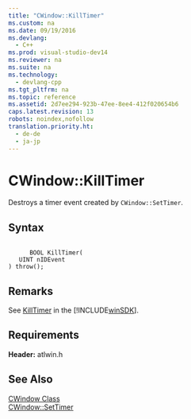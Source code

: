 ```yaml
---
title: "CWindow::KillTimer"
ms.custom: na
ms.date: 09/19/2016
ms.devlang: 
  - C++
ms.prod: visual-studio-dev14
ms.reviewer: na
ms.suite: na
ms.technology: 
  - devlang-cpp
ms.tgt_pltfrm: na
ms.topic: reference
ms.assetid: 2d7ee294-923b-47ee-8ee4-412f020654b6
caps.latest.revision: 13
robots: noindex,nofollow
translation.priority.ht: 
  - de-de
  - ja-jp
---
```

# CWindow::KillTimer
Destroys a timer event created by `CWindow::SetTimer`.  
  
## Syntax  
  
```  
  
      BOOL KillTimer(  
   UINT nIDEvent   
) throw();  
```  
  
## Remarks  
 See [KillTimer](http://msdn.microsoft.com/library/windows/desktop/ms644903) in the [!INCLUDE[winSDK](../vs140/includes/winSDK_md.md)].  
  
## Requirements  
 **Header:** atlwin.h  
  
## See Also  
 [CWindow Class](../vs140/CWindow-Class.md)   
 [CWindow::SetTimer](../vs140/CWindow--SetTimer.md)